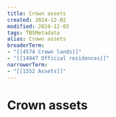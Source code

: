 ```yaml
---
title: Crown assets
created: 2024-12-02
modified: 2024-12-02
tags: TBSMetadata
alias: Crown assets
broaderTerm:
- "[[4574 Crown lands]]"
- "[[14947 Official residences]]"
narrowerTerm:
- "[[1552 Assets]]"
---
```

# Crown assets

